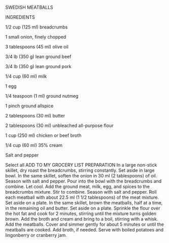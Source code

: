 SWEDISH MEATBALLS

INGREDIENTS

1/2 cup (125 ml) breadcrumbs

1 small onion, finely chopped  

3 tablespoons (45 ml) olive oil

3/4 lb (350 g) lean ground beef

3/4 lb (350 g) lean ground pork

1/4 cup (60 ml) milk

1 egg  

1/4 teaspoon (1 ml) ground nutmeg

1 pinch ground allspice  

2 tablespoons (30 ml) butter

2 tablespoons (30 ml) unbleached all-purpose flour

1 cup (250 ml) chicken or beef broth

1/4 cup (60 ml) 35% cream

Salt and pepper    

Select all
ADD TO MY GROCERY LIST
PREPARATION
In a large non-stick skillet, dry roast the breadcrumbs, stirring constantly. Set aside in large bowl.
In the same skillet, soften the onion in 30 ml (2 tablespoons) of oil. Season with salt and pepper. Pour into the bowl with the breadcrumbs and combine. Let cool.
Add the ground meat, milk, egg, and spices to the breadcrumbs mixture. Stir to combine. Season with salt and pepper.
Roll each meatball with about 22.5 ml (1 1/2 tablespoons) of the meat mixture. Set aside on a plate.
In the same skillet, brown the meatballs, half at a time, in the remaining oil and butter. Set aside on a plate.
Sprinkle the flour over the hot fat and cook for 2 minutes, stirring until the mixture turns golden brown. Add the broth and cream and bring to a boil, stirring with a whisk. Add the meatballs. Cover and simmer gently for about 5 minutes or until the meatballs are cooked. Add broth, if needed.
Serve with boiled potatoes and lingonberry or cranberry jam.   

